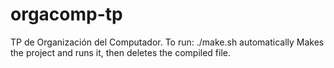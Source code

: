 # orgacomp-tp
TP de Organización del Computador.
To run: ./make.sh automatically Makes the project and runs it, then deletes the compiled file.